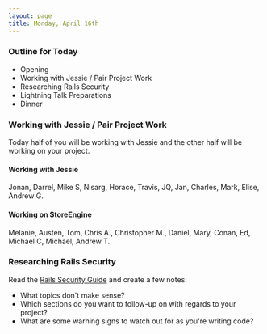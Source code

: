 ```yaml
---
layout: page
title: Monday, April 16th
---
```


### Outline for Today

* Opening
* Working with Jessie / Pair Project Work
* Researching Rails Security
* Lightning Talk Preparations
* Dinner

### Working with Jessie / Pair Project Work

Today half of you will be working with Jessie and the other half will be working on your project.

#### Working with Jessie

Jonan, Darrel, Mike S, Nisarg, Horace, Travis, JQ, Jan, Charles, Mark, Elise, Andrew G.

#### Working on StoreEngine

Melanie, Austen, Tom, Chris A., Christopher M., Daniel, Mary, Conan, Ed, Michael C, Michael, Andrew T.

### Researching Rails Security

Read the [Rails Security Guide](http://guides.rubyonrails.org/security.html) and create a few notes:

* What topics don't make sense?
* Which sections do you want to follow-up on with regards to your project?
* What are some warning signs to watch out for as you're writing code?
